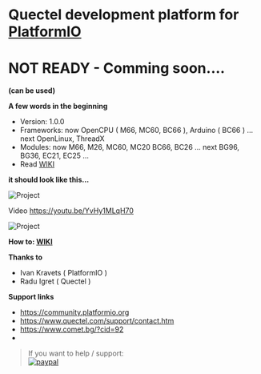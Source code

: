 # Quectel development platform for [PlatformIO](http://platformio.org)

# NOT READY - Comming soon....
**(can be used)**

**A few words in the beginning**
* Version: 1.0.0 
* Frameworks: now OpenCPU ( M66, MC60, BC66 ), Arduino ( BC66 ) ... next OpenLinux, ThreadX
* Modules: now M66, M26, MC60, MC20 BC66, BC26 ... next BG96, BG36, EC21, EC25 ...
* Read [WIKI](https://github.com/Wiz-IO/platform-quectel/wiki/PLATFORM-QUECTEL)

**it should look like this...**

![Project](https://raw.githubusercontent.com/Wiz-IO/platform-opencpu/master/platform.png) 

Video  https://youtu.be/YvHy1MLqH70

![Project](https://raw.githubusercontent.com/Wiz-IO/platform-opencpu/master/boards.png) 

**How to: [WIKI](https://github.com/Wiz-IO/platform-quectel/wiki/PLATFORM-QUECTEL)**

**Thanks to**

* Ivan Kravets ( PlatformIO )
* Radu Igret ( Quectel )

**Support links**

* https://community.platformio.org
* https://www.quectel.com/support/contact.htm
* https://www.comet.bg/?cid=92
*

>If you want to help / support:   
[![paypal](https://www.paypalobjects.com/en_US/i/btn/btn_donate_SM.gif)](https://www.paypal.com/cgi-bin/webscr?cmd=_s-xclick&hosted_button_id=ESUP9LCZMZTD6)
